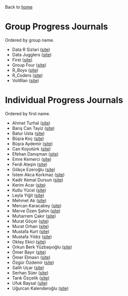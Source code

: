 Back to [home](https://mef-bda503.github.io)

# Group Progress Journals

Ordered by group name.

+ Data R Sizlari ([site](https://mef-bda503.github.io/gpj18-data-r-sizlari/))
+ Data Jugglers ([site](https://mef-bda503.github.io/gpj18-data-jugglers/))
+ First ([site](https://mef-bda503.github.io/gpj18-first/))
+ Group Four ([site](https://mef-bda503.github.io/gpj18-group_four/))
+ R_Boys ([site](https://mef-bda503.github.io/gpj18-r_boys/))
+ R_Coders ([site](https://mef-bda503.github.io/gpj18-r_coders/))
+ VoltRan ([site](https://mef-bda503.github.io/gpj18-voltran/))

# Individual Progress Journals

Ordered by first name.

+ Ahmet Turhal ([site](https://mef-bda503.github.io/pj18-aturhal/))
+ Barış Can Tayiz ([site](https://mef-bda503.github.io/pj18-Baris-Can-Tayiz/))
+ Batur Usta ([site](https://mef-bda503.github.io/pj18-baturusta/))
+ Büşra Koç ([site](https://mef-bda503.github.io/pj18-busraakoc/))
+ Büşra Aydemir ([site](https://mef-bda503.github.io/pj18-aydemirbusra/))
+ Can Koyutürk ([site](https://mef-bda503.github.io/pj18-koyuturkc/))
+ Efehan Danışman ([site](https://mef-bda503.github.io/pj18-efehandanisman/))
+ Emre Kemerci ([site](https://mef-bda503.github.io/pj18-EmreKemerci/))
+ Ferdi Ateşin ([site](https://mef-bda503.github.io/pj18-ferdiatesin/))
+ Gökçe Ezeroğlu ([site](https://mef-bda503.github.io/pj18-gokceezeroglu/))
+ İstem Akca Korkmaz ([site](https://mef-bda503.github.io/pj18-istema/))
+ Kadir Kemal Dursun ([site](https://mef-bda503.github.io/pj18-KadirKemal/))
+ Kerim Acar  ([site](https://mef-bda503.github.io/pj18-mkerimacar/))
+ Kutlu Yücel ([site](https://mef-bda503.github.io/pj18-kkyucel/))
+ Leyla Yiğit  ([site](https://mef-bda503.github.io/pj18-Leyla.Yigit/))
+ Mehmet Ak ([site](https://mef-bda503.github.io/pj18-mehmetakk/))
+ Mercan Karacabey ([site](https://mef-bda503.github.io/pj18-mkaracabey/))
+ Merve Özen Şahin ([site](https://mef-bda503.github.io/pj18-ozenm/))
+ Muharrem Çakır ([site](https://mef-bda503.github.io/pj18-muharremcakir81/))
+ Murat Göçer ([site](https://mef-bda503.github.io/pj18-mrtgocer/))
+ Murat Orhan ([site](https://mef-bda503.github.io/pj18-muratorhan/))
+ Mustafa Kurt ([site](https://mef-bda503.github.io/pj18-mustaa8/))
+ Mustafa Yıldız ([site](https://mef-bda503.github.io/pj18-yildizmust/))
+ Oktay Ekici ([site](https://mef-bda503.github.io/pj18-oktayekici/))
+ Orkun Berk Yüzbaşıoğlu ([site](https://mef-bda503.github.io/pj18-orkunberkyuzbasioglu/))
+ Ömer Bayır ([site](https://mef-bda503.github.io/pj18-omerbayir/))
+ Ömer Elmasrı ([site](https://mef-bda503.github.io/pj18-elmasriomer/))
+ Özgür Özdemir ([site](https://mef-bda503.github.io/pj18-ozdemiroz/))
+ Salih Uçar ([site](https://mef-bda503.github.io/pj18-ucarsal/))
+ Serhan Süer ([site](https://mef-bda503.github.io/pj18-SerhanSuer/))
+ Tarık Özçelik ([site](https://mef-bda503.github.io/pj18-TarikOzcelik81/))
+ Ufuk Baysal ([site](https://mef-bda503.github.io/pj18-baysalu/))
+ Uğurcan Kalenderoğlu ([site](https://mef-bda503.github.io/pj18-ukalender/))
